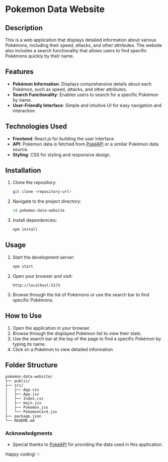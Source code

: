 # Pokemon Data Website

## Description
This is a web application that displays detailed information about various Pokémons, including their speed, attacks, and other attributes. The website also includes a search functionality that allows users to find specific Pokémons quickly by their name.

## Features
- **Pokémon Information**: Displays comprehensive details about each Pokémon, such as speed, attacks, and other attributes.
- **Search Functionality**: Enables users to search for a specific Pokémon by name.
- **User-Friendly Interface**: Simple and intuitive UI for easy navigation and interaction.

## Technologies Used
- **Frontend**: React.js for building the user interface.
- **API**: Pokémon data is fetched from [PokéAPI](https://pokeapi.co/api/v2/pokemon?limit=100) or a similar Pokémon data source.
- **Styling**: CSS for styling and responsive design.

## Installation
1. Clone the repository:
   ```bash
   git clone <repository-url>
   ```
2. Navigate to the project directory:
   ```bash
   cd pokemon-data-website
   ```
3. Install dependencies:
   ```bash
   npm install
   ```

## Usage
1. Start the development server:
   ```bash
   npm start
   ```
2. Open your browser and visit:
   ```
   http://localhost:5173
   ```
3. Browse through the list of Pokémons or use the search bar to find specific Pokémons.

## How to Use
1. Open the application in your browser.
2. Browse through the displayed Pokémon list to view their stats.
3. Use the search bar at the top of the page to find a specific Pokémon by typing its name.
4. Click on a Pokémon to view detailed information.

## Folder Structure
```
pokemon-data-website/
├── public/
├── src/
│   ├── App.css
│   ├── App.jsx 
│   ├── Index.css
│   ├── main.jsx
│   ├── Pokemon.jsx
│   └── PokemonCard.jsx
├── package.json
└── README.md
```

### Acknowledgments
- Special thanks to [PokéAPI](https://pokeapi.co/api/v2/pokemon?limit=100) for providing the data used in this application.

Happy coding! :sparkles: